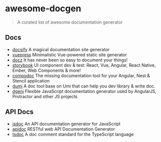 # awesome-docgen
>  A curated list of awesome documentation generator

## Docs

- [docsify](https://github.com/docsifyjs/docsify) A magical documentation site generator
- [vuepress](https://github.com/vuejs/vuepress) Minimalistic Vue-powered static site generator
- [docz](https://github.com/doczjs/docz) It has never been so easy to document your things! 
- [storybook](https://github.com/storybookjs/storybook) UI component dev & test: React, Vue, Angular, React Native, Ember, Web Components & more!
- [compodoc](https://github.com/compodoc/compodoc) The missing documentation tool for your Angular, Nest & Stencil application 
- [dumi](https://github.com/umijs/dumi) A doc tool base on Umi that can help you dev library & write doc.
- [dgeni](https://github.com/angular/dgeni) Flexible JavaScript documentation generator used by AngularJS, Protractor and other JS projects


## API Docs

- [jsdoc](https://github.com/jsdoc/jsdoc) An API documentation generator for JavaScript
- [apidoc](https://github.com/apidoc/apidoc) RESTful web API Documentation Generator
- [tsdoc](https://github.com/microsoft/tsdoc) A doc comment standard for the TypeScript language